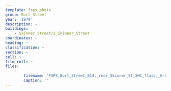 ```yaml
---
template: fsps_photo
group: Burt_Street
year: '1979'
description: ~
buildings:
    - Skinner_Street/2_Skinner_Street
coordinates: ~
heading: ~
classification: ~
section: ~
cell: ~
film_roll: ~
files:
    -
        filename: 'FSPS_Burt_Street_014,_rear_Skinner_St_SHC_flats,_6-5-E,_1979.png'
        caption: ''
---
```

